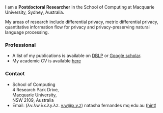 
I am a **Postdoctoral Researcher** in the School of Computing at Macquarie University, Sydney, Australia.

My areas of research include differential privacy, metric differential privacy, quantitative information flow for privacy and privacy-preserving natural language processing.

### Professional

- A list of my publications is available on [DBLP](https://dblp.org/pid/220/4193.html) or [Google scholar](https://scholar.google.com/citations?user=9fvUO9QAAAAJ&hl=en).
- My academic CV is available [here](/assets/NatashaFernandesCV.pdf)

### Contact

- School of Computing <br/>
  4 Research Park Drive, <br/>
  Macquarie University, <br />
  NSW 2109, Australia
- Email: (λv.λw.λx.λy.λz. v.w@x.y.z) natasha fernandes mq edu au  ([hint](http://en.wikipedia.org/wiki/Lambda_calculus))
